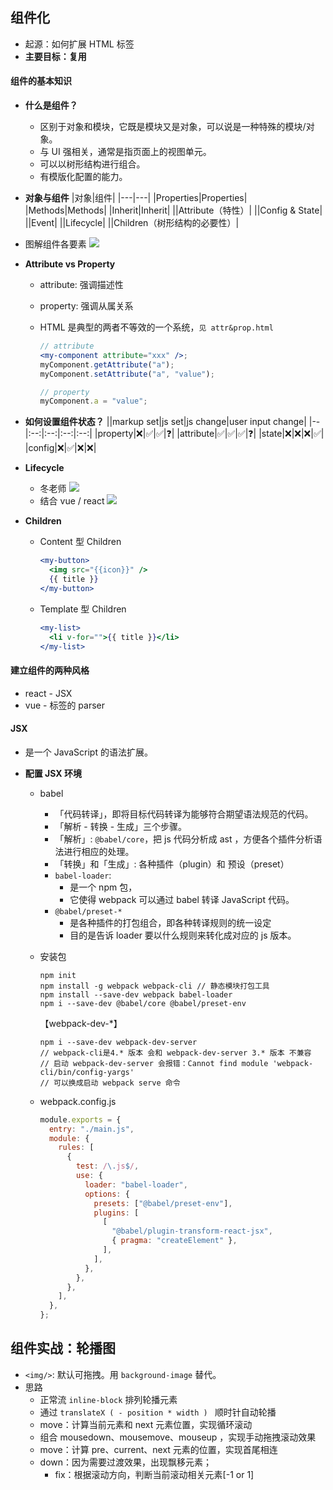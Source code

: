 ## 组件化

- 起源：如何扩展 HTML 标签
- **主要目标：复用**

#### 组件的基本知识

- **什么是组件？**
  - 区别于对象和模块，它既是模块又是对象，可以说是一种特殊的模块/对象。
  - 与 UI 强相关，通常是指页面上的视图单元。
  - 可以以树形结构进行组合。
  - 有模版化配置的能力。
- **对象与组件**
  |对象|组件|
  |---|---|
  |Properties|Properties|
  |Methods|Methods|
  |Inherit|Inherit|
  ||Attribute（特性）|
  ||Config & State|
  ||Event|
  ||Lifecycle|
  ||Children（树形结构的必要性）|
- 图解组件各要素
  ![](http://note.youdao.com/yws/public/resource/17bc5abb7cfff2630dca59d5d6b3a29e/xmlnote/0C81E2AD98AF4BFDB1F90E610FCC6574/2107)
- **Attribute vs Property**

  - attribute: 强调描述性
  - property: 强调从属关系
  - HTML 是典型的两者不等效的一个系统，`见 attr&prop.html`

    ```jsx
    // attribute
    <my-component attribute="xxx" />;
    myComponent.getAttribute("a");
    myComponent.setAttribute("a", "value");

    // property
    myComponent.a = "value";
    ```

- **如何设置组件状态？**
  ||markup set|js set|js change|user input change|
  |--|:--:|:--:|:--:|:--:|
  |property|❌|✅|✅|❓|
  |attribute|✅|✅|✅|❓|
  |state|❌|❌|❌|✅|
  |config|❌|✅|❌|❌|
- **Lifecycle**
  - 冬老师
    ![](http://note.youdao.com/yws/public/resource/17bc5abb7cfff2630dca59d5d6b3a29e/xmlnote/E3176B1DB93547DFA827D5E618E26812/2109)
  - 结合 vue / react
    ![](http://note.youdao.com/yws/public/resource/17bc5abb7cfff2630dca59d5d6b3a29e/xmlnote/622F8C658DFA4C3183DC55B1B0520FE1/2111)
- **Children**
  - Content 型 Children
    ```jsx
    <my-button>
      <img src="{{icon}}" />
      {{ title }}
    </my-button>
    ```
  - Template 型 Children
    ```jsx
    <my-list>
      <li v-for="">{{ title }}</li>
    </my-list>
    ```

#### 建立组件的两种风格

- react - JSX
- vue - 标签的 parser

#### JSX

- 是一个 JavaScript 的语法扩展。
- **配置 JSX 环境**

  - babel
    - 「代码转译」，即将目标代码转译为能够符合期望语法规范的代码。
    - 「解析 - 转换 - 生成」三个步骤。
    - 「解析」: `@babel/core`，把 js 代码分析成 ast ，方便各个插件分析语法进行相应的处理。
    - 「转换」和「生成」: 各种插件（plugin）和 预设（preset）
    - `babel-loader`:
      - 是一个 npm 包，
      - 它使得 webpack 可以通过 babel 转译 JavaScript 代码。
    - `@babel/preset-*`
      - 是各种插件的打包组合，即各种转译规则的统一设定
      - 目的是告诉 loader 要以什么规则来转化成对应的 js 版本。
  - 安装包

    ```
    npm init
    npm install -g webpack webpack-cli // 静态模块打包工具
    npm install --save-dev webpack babel-loader
    npm i --save-dev @babel/core @babel/preset-env
    ```

    【webpack-dev-\*】

    ```
    npm i --save-dev webpack-dev-server
    // webpack-cli是4.* 版本 会和 webpack-dev-server 3.* 版本 不兼容
    // 启动 webpack-dev-server 会报错：Cannot find module 'webpack-cli/bin/config-yargs'
    // 可以换成启动 webpack serve 命令
    ```

  - webpack.config.js

    ```js
    module.exports = {
      entry: "./main.js",
      module: {
        rules: [
          {
            test: /\.js$/,
            use: {
              loader: "babel-loader",
              options: {
                presets: ["@babel/preset-env"],
                plugins: [
                  [
                    "@babel/plugin-transform-react-jsx",
                    { pragma: "createElement" },
                  ],
                ],
              },
            },
          },
        ],
      },
    };
    ```

## 组件实战：轮播图

- `<img/>`: 默认可拖拽。用 `background-image` 替代。
- 思路
  - 正常流 `inline-block` 排列轮播元素
  - 通过 `translateX ( - position * width ) ` 顺时针自动轮播
  - move：计算当前元素和 next 元素位置，实现循环滚动
  - 组合 mousedown、mousemove、mouseup ，实现手动拖拽滚动效果
  - move：计算 pre、current、next 元素的位置，实现首尾相连
  - down：因为需要过渡效果，出现飘移元素；
    - fix：根据滚动方向，判断当前滚动相关元素[-1 or 1]
